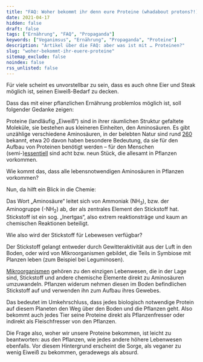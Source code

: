 ```yaml
---
title: "FAQ: Woher bekommt ihr denn eure Proteine (whadabout protons?!)"
date: 2021-04-17
hidden: false
draft: false
tags: ["Ernährung", "FAQ", "Propaganda"]
keywords: ["Veganimsus", "Ernährung", "Propaganda", "Proteine"]
description: "Artikel über die FAQ: aber was ist mit … Proteinen?"
slug: "woher-bekommt-ihr-euere-proteine"
sitemap_exclude: false
noindex: false
rss_unlisted: false
---
```



Für viele scheint es unvorstellbar zu sein, dass es auch ohne Eier und Steak möglich ist, seinen Eiweiß-Bedarf zu decken.

Dass das mit einer pflanzlichen Ernährung problemlos möglich ist, soll folgender Gedanke zeigen:

Proteine (landläufig „Eiweiß“) sind in ihrer räumlichen Struktur gefaltete Moleküle, sie bestehen aus kleineren Einheiten, den Aminosäuren. Es gibt unzählige verschiedene Aminosäuren, in der belebten Natur sind rund [260](https://www.spektrum.de/lexikon/biologie/aminosaeuren/2870) bekannt, etwa 20 davon haben besondere Bedeutung, da sie für den Aufbau von Proteinen benötigt werden – für den Menschen (semi-)[essentiell](https://de.m.wikipedia.org/wiki/Essentielle_Aminosäure) sind acht bzw. neun Stück, die allesamt in Pflanzen vorkommen.

Wie kommt das, dass alle lebensnotwendigen Aminosäuren in Pflanzen vorkommen?

Nun, da hilft ein Blick in die Chemie:

Das Wort „Aminosäure“ leitet sich von Ammoniak (NH<sub>3</sub>), bzw. der Aminogruppe (-NH<sub>2</sub>) ab, der als zentrales Element den Stickstoff hat. Stickstoff ist ein sog. „Inertgas“, also extrem reaktionsträge und kaum an chemischen Reaktionen beteiligt.

Wie also wird der Stickstoff für Lebewesen verfügbar?

Der Stickstoff gelangt entweder durch Gewitteraktivität aus der Luft in den Boden, oder wird von Mikroorganismen gebildet, die Teils in Symbiose mit Planzen leben (zum Beispiel bei Leguminosen).

[Mikroorganismen](https://de.wikipedia.org/wiki/Stickstoff#Nat%C3%BCrliches_Vorkommen_und_Kreislauf_des_Stickstoffs) gehören zu den einzigen Lebenwesen, die in der Lage sind, Stickstoff und andere chemische Elemente direkt zu Aminosäuren umzuwandeln. Pflanzen widerum nehmen diesen im Boden befindlichen Stickstoff auf und verwenden ihn zum Aufbau ihres Gewebes.

Das bedeutet im Umkehrschluss, dass jedes biologisch notwendige Protein auf diesem Planeten den Weg über den Boden und die Pflanzen geht. Also bekommt auch jedes Tier seine Proteine direkt als Pflanzenfresser oder indirekt als Fleischfresser von den Pflanzen.

Die Frage also, woher wir unsere Proteine bekommen, ist leicht zu beantworten: aus den Pflanzen, wie jedes andere höhere Lebenwesen ebenfalls. Vor diesem Hintergrund erscheint die Sorge, als veganer zu wenig Eiweiß zu bekommen, geradewegs als absurd.
